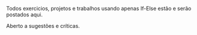 Todos exercicios, projetos e trabalhos usando apenas If-Else estão e serão postados aqui.


Aberto a sugestões e críticas.

